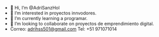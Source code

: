 - 👋 Hi, I’m @AdriSanzHol
- 👀 I’m interested in  proyectos innvodores.
- 🌱 I’m currently learning  a programar.
- 💞️ I’m looking to collaborate on  proyectos de emprendimiento digital. 
 - Correo: adrihss501@gmail.com Tel: +51 971071014

<!---
AdriSanzHol/AdriSanzHol is a ✨ special ✨ repository because its `README.md` (this file) appears on your GitHub profile.
You can click the Preview link to take a look at your changes.
--->
